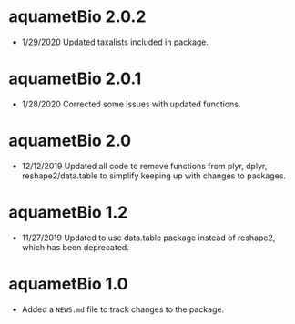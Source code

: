# aquametBio 2.0.2

* 1/29/2020 Updated taxalists included in package.

# aquametBio 2.0.1

* 1/28/2020 Corrected some issues with updated functions.

# aquametBio 2.0

* 12/12/2019 Updated all code to remove functions from plyr, dplyr, reshape2/data.table to simplify 
keeping up with changes to packages.

# aquametBio 1.2

* 11/27/2019 Updated to use data.table package instead of reshape2, which has been deprecated.

# aquametBio 1.0

* Added a `NEWS.md` file to track changes to the package.



